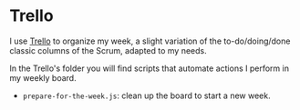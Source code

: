 # Trello

I use [Trello](https://trello.com/) to organize my week, a slight variation of the to-do/doing/done classic columns of the Scrum, adapted to my needs.

In the Trello's folder you will find scripts that automate actions I perform in my weekly board.

- `prepare-for-the-week.js`: clean up the board to start a new week.
